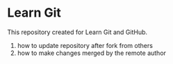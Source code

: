 Learn Git
=========

This repository created for Learn Git and GitHub.

1. how to update repository after fork from others
2. how to make changes merged by the remote author